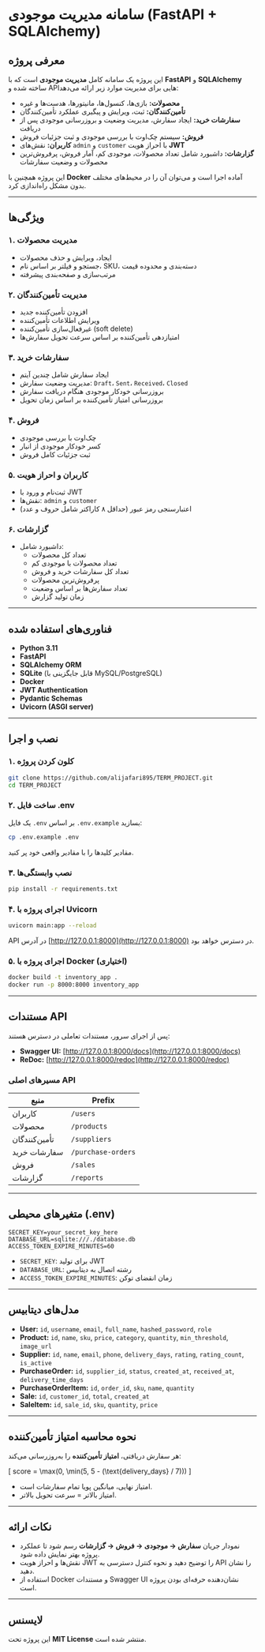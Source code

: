 # سامانه مدیریت موجودی (FastAPI + SQLAlchemy)

## معرفی پروژه
این پروژه یک سامانه کامل **مدیریت موجودی** است که با **FastAPI** و **SQLAlchemy** ساخته شده و APIهایی برای مدیریت موارد زیر ارائه می‌دهد:

- **محصولات:** بازی‌ها، کنسول‌ها، مانیتورها، هدست‌ها و غیره  
- **تأمین‌کنندگان:** ثبت، ویرایش و پیگیری عملکرد تأمین‌کنندگان  
- **سفارشات خرید:** ایجاد سفارش، مدیریت وضعیت و بروزرسانی موجودی پس از دریافت  
- **فروش:** سیستم چک‌اوت با بررسی موجودی و ثبت جزئیات فروش  
- **کاربران:** نقش‌های `admin` و `customer` با احراز هویت **JWT**  
- **گزارشات:** داشبورد شامل تعداد محصولات، موجودی کم، آمار فروش، پرفروش‌ترین محصولات و وضعیت سفارشات  

این پروژه همچنین با **Docker** آماده اجرا است و می‌توان آن را در محیط‌های مختلف بدون مشکل راه‌اندازی کرد.

---

## ویژگی‌ها

### ۱. مدیریت محصولات
- ایجاد، ویرایش و حذف محصولات  
- جستجو و فیلتر بر اساس نام، SKU، دسته‌بندی و محدوده قیمت  
- مرتب‌سازی و صفحه‌بندی پیشرفته  

### ۲. مدیریت تأمین‌کنندگان
- افزودن تأمین‌کننده جدید  
- ویرایش اطلاعات تأمین‌کننده  
- غیرفعال‌سازی تأمین‌کننده (soft delete)  
- امتیازدهی تأمین‌کننده بر اساس سرعت تحویل سفارش‌ها  

### ۳. سفارشات خرید
- ایجاد سفارش شامل چندین آیتم  
- مدیریت وضعیت سفارش: `Draft`، `Sent`، `Received`، `Closed`  
- بروزرسانی خودکار موجودی هنگام دریافت سفارش  
- بروزرسانی امتیاز تأمین‌کننده بر اساس زمان تحویل  

### ۴. فروش
- چک‌اوت با بررسی موجودی  
- کسر خودکار موجودی از انبار  
- ثبت جزئیات کامل فروش  

### ۵. کاربران و احراز هویت
- ثبت‌نام و ورود با JWT  
- نقش‌ها: `admin` و `customer`  
- اعتبارسنجی رمز عبور (حداقل ۸ کاراکتر شامل حروف و عدد)  

### ۶. گزارشات
- داشبورد شامل:
  - تعداد کل محصولات  
  - تعداد محصولات با موجودی کم  
  - تعداد کل سفارشات خرید و فروش  
  - پرفروش‌ترین محصولات  
  - تعداد سفارش‌ها بر اساس وضعیت  
  - زمان تولید گزارش  

---

## فناوری‌های استفاده شده
- **Python 3.11**  
- **FastAPI**  
- **SQLAlchemy ORM**  
- **SQLite** (قابل جایگزینی با MySQL/PostgreSQL)  
- **Docker**  
- **JWT Authentication**  
- **Pydantic Schemas**  
- **Uvicorn (ASGI server)**  

---

## نصب و اجرا

### ۱. کلون کردن پروژه
```bash
git clone https://github.com/alijafari895/TERM_PROJECT.git
cd TERM_PROJECT
```

### ۲. ساخت فایل .env
یک فایل `.env` بر اساس `.env.example` بسازید:
```bash
cp .env.example .env
```
مقادیر کلیدها را با مقادیر واقعی خود پر کنید.

### ۳. نصب وابستگی‌ها
```bash
pip install -r requirements.txt
```

### ۴. اجرای پروژه با Uvicorn
```bash
uvicorn main:app --reload
```
API در آدرس [http://127.0.0.1:8000](http://127.0.0.1:8000) در دسترس خواهد بود.

### ۵. اجرای پروژه با Docker (اختیاری)
```bash
docker build -t inventory_app .
docker run -p 8000:8000 inventory_app
```

---

## مستندات API
پس از اجرای سرور، مستندات تعاملی در دسترس هستند:

- **Swagger UI:** [http://127.0.0.1:8000/docs](http://127.0.0.1:8000/docs)  
- **ReDoc:** [http://127.0.0.1:8000/redoc](http://127.0.0.1:8000/redoc)  

### مسیرهای اصلی API
| منبع | Prefix |
|-------|--------|
| کاربران | `/users` |
| محصولات | `/products` |
| تأمین‌کنندگان | `/suppliers` |
| سفارشات خرید | `/purchase-orders` |
| فروش | `/sales` |
| گزارشات | `/reports` |

---

## متغیرهای محیطی (.env)
```text
SECRET_KEY=your_secret_key_here
DATABASE_URL=sqlite:///./database.db
ACCESS_TOKEN_EXPIRE_MINUTES=60
```

- `SECRET_KEY`: برای تولید JWT  
- `DATABASE_URL`: رشته اتصال به دیتابیس  
- `ACCESS_TOKEN_EXPIRE_MINUTES`: زمان انقضای توکن  

---

## مدل‌های دیتابیس
- **User:** `id`, `username`, `email`, `full_name`, `hashed_password`, `role`  
- **Product:** `id`, `name`, `sku`, `price`, `category`, `quantity`, `min_threshold`, `image_url`  
- **Supplier:** `id`, `name`, `email`, `phone`, `delivery_days`, `rating`, `rating_count`, `is_active`  
- **PurchaseOrder:** `id`, `supplier_id`, `status`, `created_at`, `received_at`, `delivery_time_days`  
- **PurchaseOrderItem:** `id`, `order_id`, `sku`, `name`, `quantity`  
- **Sale:** `id`, `customer_id`, `total`, `created_at`  
- **SaleItem:** `id`, `sale_id`, `sku`, `quantity`, `price`  

---

## نحوه محاسبه امتیاز تأمین‌کننده
هر سفارش دریافتی، **امتیاز تأمین‌کننده** را به‌روزرسانی می‌کند:

\[
score = \max(0, \min(5, 5 - (\text{delivery\_days} / 7)))
\]

- امتیاز نهایی، میانگین پویا تمام سفارشات است.  
- امتیاز بالاتر = سرعت تحویل بالاتر.

---

## نکات ارائه
- نمودار جریان **سفارش → موجودی → فروش → گزارشات** رسم شود تا عملکرد پروژه بهتر نمایش داده شود.  
- نقش‌ها و احراز هویت JWT را توضیح دهید و نحوه کنترل دسترسی به API را نشان دهید.  
- استفاده از Docker و مستندات Swagger UI نشان‌دهنده حرفه‌ای بودن پروژه است.  

---

## لایسنس
این پروژه تحت **MIT License** منتشر شده است.

